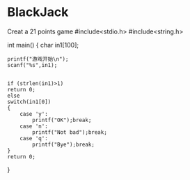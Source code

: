 # BlackJack
Creat a 21 points game
#include<stdio.h>
#include<string.h>

int main()
{
	char in1[100];
	
	printf("游戏开始\n");
	scanf("%s",in1);
	
	
	if (strlen(in1)>1)
	return 0;
	else
	switch(in1[0])
	{
		case 'y':
			printf("OK");break;
		case 'n':
			printf("Not bad");break;
		case 'q':
			printf("Bye");break;
	}
 	return 0;
    
}
